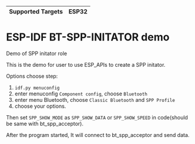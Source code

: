 | Supported Targets | ESP32 |
| ----------------- | ----- |


ESP-IDF BT-SPP-INITATOR demo
======================

Demo of SPP initator role

This is the demo for user to use ESP_APIs to create a SPP initator.

Options choose step:
1. `idf.py menuconfig`
2. enter menuconfig `Component config`, choose `Bluetooth`
3. enter menu Bluetooth, choose `Classic Bluetooth` and `SPP Profile`
4. choose your options.

Then set `SPP_SHOW_MODE` as `SPP_SHOW_DATA` or `SPP_SHOW_SPEED` in code(should be same with bt_spp_acceptor).

After the program started, It will connect to bt_spp_acceptor and send data.
